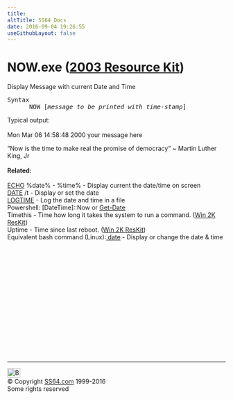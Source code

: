 ```yaml
---
title:
altTitle: SS64 Docs
date: 2016-09-04 19:26:55
useGithubLayout: false
---
```

<!-- #BeginLibraryItem "/Library/head_nt.lbi" --><!-- #EndLibraryItem --><h1>NOW.exe (<a href="../links/windows.html#kits">2003 Resource Kit</a>)</h1>
<p>  Display Message with current Date and Time </p>
<pre>Syntax
      NOW [<i>message to be printed with time-stamp</i>] </pre>
<p>Typical output:<br>
  <br>
  Mon Mar 06 14:58:48 2000 your message here <b><br>
  </b></p>
<p><span class="quote">“Now is the time to make real the promise of democracy”  ~ Martin Luther King, Jr</span><br>
  <b><br>
  Related:<br>
  <br>
  </b><a href="echo.html">ECHO</a> %date% - %time% - Display current the date/time on screen<br>
  <a href="date.html">DATE</a> /t - Display or set the date<br>
  <a href="logtime.html">LOGTIME</a> - Log the date and time in a file<br>
Powershell: <span class="code">[DateTime]::Now</span>  or <a href="../ps/get-date.html">Get-Date</a><br>
  Timethis - Time how long it takes the system to run a command. (<a href="../links/windows.html#kits">Win 
  2K ResKit</a>) <br>
  Uptime - Time since last reboot. (<a href="../links/windows.html#kits">Win 2K 
  ResKit</a>) <br>
  Equivalent bash command (Linux):<a href="../bash/export.html"> 
  </a><a href="date.html">date</a> - Display or change the date &amp; time</p><!-- #BeginLibraryItem "/Library/foot_nt.lbi" --><p>
<!-- windows300 -->
<ins class="adsbygoogle" style="display:inline-block;width:300px;height:250px" data-ad-client="ca-pub-6140977852749469" data-ad-slot="7649547908"></ins>
<script>
(adsbygoogle = window.adsbygoogle || []).push({});
</script></p>
<hr>
<div id="bl" class="footer"><a href="now.html#"><img src="../images/top.png" width="30" height="22" alt="Back to the Top"></a></div>
<div id="br" class="footer, tagline">© Copyright <a href="../index.html">SS64.com</a> 1999-2016<br>
Some rights reserved</div><!-- #EndLibraryItem -->

